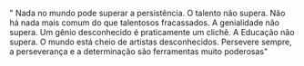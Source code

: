 
" Nada no mundo pode superar a persistência. O talento não supera. Não há nada mais comum do que talentosos fracassados. A genialidade não supera. Um gênio desconhecido é praticamente um clichê.  A Educação não supera. O mundo está cheio de artistas desconhecidos. Persevere sempre, a perseverança e a determinação são ferramentas muito  poderosas"

